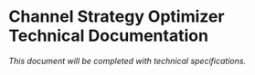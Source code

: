 # Channel Strategy Optimizer Technical Documentation

*This document will be completed with technical specifications.*